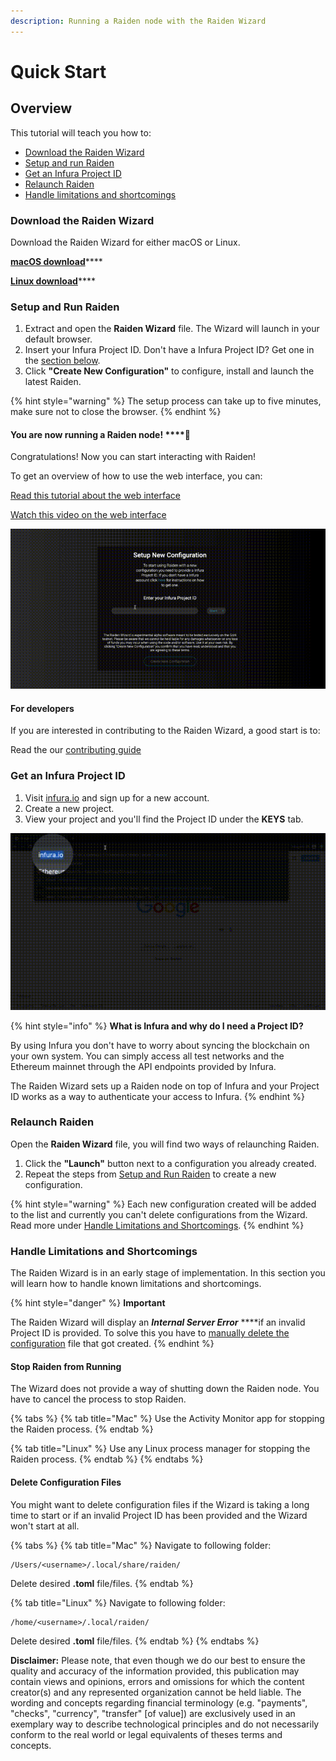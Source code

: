 ```yaml
---
description: Running a Raiden node with the Raiden Wizard
---
```


# Quick Start

## Overview

This tutorial will teach you how to:

* [Download the Raiden Wizard](./#download-the-raiden-wizard)
* [Setup and run Raiden](./#setup-and-run-raiden)
* [Get an Infura Project ID](./#get-an-infura-project-id)
* [Relaunch Raiden](./#relaunch-raiden)
* [Handle limitations and shortcomings](./#handle-limitations-and-shortcomings)

### Download the Raiden Wizard

Download the Raiden Wizard for either macOS or Linux.

[**macOS download**](https://github.com/raiden-network/raiden-installer/releases/download/v0.100.5-dev0/raiden_wizard.macOS.zip)\*\*\*\*

[**Linux download**](https://github.com/raiden-network/raiden-installer/releases/download/v0.100.5-dev0/raiden_wizard.linux-gnu.zip)\*\*\*\*

### **Setup and Run Raiden**

1. Extract and open the **Raiden Wizard** file. The Wizard will launch in your default browser.
2. Insert your Infura Project ID. Don't have a Infura Project ID? Get one in the [section below](./#get-an-infura-project-id).
3. Click **"Create New Configuration"** to configure, install and launch the latest Raiden.

{% hint style="warning" %}
The setup process can take up to five minutes, make sure not to close the browser.
{% endhint %}

#### You are now running a Raiden node!  ****🎉

Congratulations! Now you can start interacting with Raiden!

To get an overview of how to use the web interface, you can:

[Read this tutorial about the web interface](the-raiden-web-interface.md)

[Watch this video on the web interface](https://www.youtube.com/watch?v=ASWeFdHDK-E)

![The Raiden Wizard setup process](.gitbook/assets/raiden_wizard_installation_process.gif)

#### For developers

If you are interested in contributing to the Raiden Wizard, a good start is to:

Read the our [contributing guide](https://github.com/raiden-network/raiden-installer/blob/master/CONTRIBUTING.md)

### Get an Infura Project ID

1. Visit [infura.io](https://infura.io/) and sign up for a new account.
2. Create a new project.
3. View your project and you'll find the Project ID under the **KEYS** tab.

![Steps to get a Infura Project ID](.gitbook/assets/infura_project_id_setup.gif)

{% hint style="info" %}
**What is Infura and why do I need a Project ID?**

By using Infura you don't have to worry about syncing the blockchain on your own system. You can simply access all test networks and the Ethereum mainnet through the API endpoints provided by Infura.

The Raiden Wizard sets up a Raiden node on top of Infura and your Project ID works as a way to authenticate your access to Infura.
{% endhint %}

### Relaunch Raiden

Open the **Raiden Wizard** file, you will find two ways of relaunching Raiden.

1. Click the **"Launch"** button next to a configuration you already created.
2. Repeat the steps from [Setup and Run Raiden](./#setup-and-run-raiden) to create a new configuration.

{% hint style="warning" %}
Each new configuration created will be added to the list and currently you can't delete configurations from the Wizard. Read more under [Handle Limitations and Shortcomings](./#handle-limitations-and-shortcomings).
{% endhint %}

### Handle Limitations and Shortcomings

The Raiden Wizard is in an early stage of implementation. In this section you will learn how to handle known limitations and shortcomings.

{% hint style="danger" %}
**Important**

The Raiden Wizard will display an _**Internal Server Error**_ ****if an invalid Project ID is provided. To solve this you have to [manually delete the configuration](./#delete-configuration-files) file that got created.
{% endhint %}

#### Stop Raiden from Running

The Wizard does not provide a way of shutting down the Raiden node. You have to cancel the process to stop Raiden.

{% tabs %}
{% tab title="Mac" %}
Use the Activity Monitor app for stopping the Raiden process.
{% endtab %}

{% tab title="Linux" %}
Use any Linux process manager for stopping the Raiden process.
{% endtab %}
{% endtabs %}

#### Delete Configuration Files

You might want to delete configuration files if the Wizard is taking a long time to start or if an invalid Project ID has been provided and the Wizard won't start at all.

{% tabs %}
{% tab title="Mac" %}
Navigate to following folder:

```text
/Users/<username>/.local/share/raiden/
```

Delete desired **.toml** file/files.
{% endtab %}

{% tab title="Linux" %}
Navigate to following folder:

```text
/home/<username>/.local/raiden/
```

Delete desired **.toml** file/files.
{% endtab %}
{% endtabs %}

**Disclaimer:** Please note, that even though we do our best to ensure the quality and accuracy of the information provided, this publication may contain views and opinions, errors and omissions for which the content creator\(s\) and any represented organization cannot be held liable. The wording and concepts regarding financial terminology \(e.g. "payments", "checks", "currency", "transfer" \[of value\]\) are exclusively used in an exemplary way to describe technological principles and do not necessarily conform to the real world or legal equivalents of theses terms and concepts.

